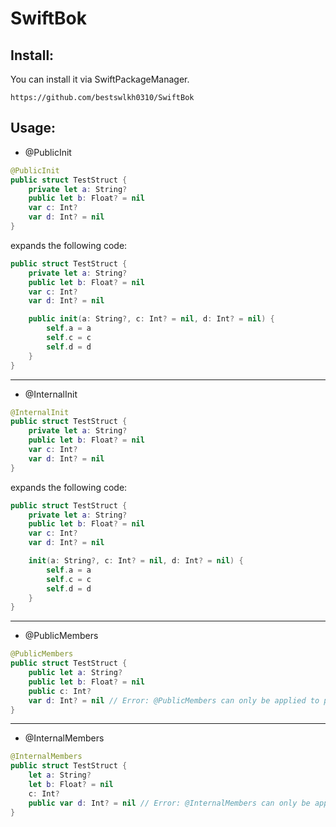# SwiftBok

## Install:
You can install it via SwiftPackageManager. 
```
https://github.com/bestswlkh0310/SwiftBok
```

## Usage:
- @PublicInit
```swift
@PublicInit
public struct TestStruct {
    private let a: String?
    public let b: Float? = nil
    var c: Int?
    var d: Int? = nil
}
```
expands the following code:
```swift
public struct TestStruct {
    private let a: String?
    public let b: Float? = nil
    var c: Int?
    var d: Int? = nil

    public init(a: String?, c: Int? = nil, d: Int? = nil) {
        self.a = a
        self.c = c
        self.d = d
    }
}
```
---
- @InternalInit
```swift
@InternalInit
public struct TestStruct {
    private let a: String?
    public let b: Float? = nil
    var c: Int?
    var d: Int? = nil
}
```
expands the following code:
```swift
public struct TestStruct {
    private let a: String?
    public let b: Float? = nil
    var c: Int?
    var d: Int? = nil

    init(a: String?, c: Int? = nil, d: Int? = nil) {
        self.a = a
        self.c = c
        self.d = d
    }
}
```
---
- @PublicMembers
```swift
@PublicMembers
public struct TestStruct {
    public let a: String?
    public let b: Float? = nil
    public c: Int?
    var d: Int? = nil // Error: @PublicMembers can only be applied to public
}
```
---
- @InternalMembers
```swift
@InternalMembers
public struct TestStruct {
    let a: String?
    let b: Float? = nil
    c: Int?
    public var d: Int? = nil // Error: @InternalMembers can only be applied to internal
}
```
